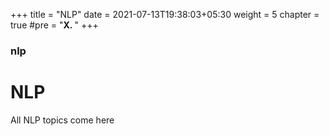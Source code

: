 +++
title = "NLP"
date = 2021-07-13T19:38:03+05:30
weight = 5
chapter = true
#pre = "<b>X. </b>"
+++

### nlp

# NLP

All NLP topics come here